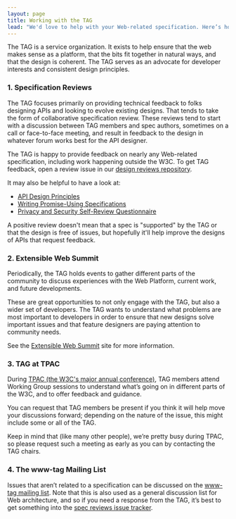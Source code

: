 ```yaml
---
layout: page
title: Working with the TAG
lead: "We'd love to help with your Web-related specification. Here’s how."
---
```


The TAG is a service organization. It exists to help ensure that the web makes sense as a platform, that the bits fit together in natural ways, and that the design is coherent. The TAG serves as an advocate for developer interests and consistent design principles.

### 1. Specification Reviews

The TAG focuses primarily on providing technical feedback to folks designing APIs and looking to evolve existing designs. That tends to take the form of collaborative specification review. These reviews tend to start with a discussion between TAG members and spec authors, sometimes on a call or face-to-face meeting, and result in feedback to the design in whatever forum works best for the API designer.

The TAG is happy to provide feedback on nearly any Web-related specification, including work happening outside the W3C. To get TAG feedback, open a review issue in our [design reviews repository](https://github.com/w3ctag/design-reviews).

It may also be helpful to have a look at:

* [API Design Principles](https://w3ctag.github.io/design-principles/)
* [Writing Promise-Using Specifications](https://www.w3.org/2001/tag/doc/promises-guide)
* [Privacy and Security Self-Review Questionnaire](https://w3ctag.github.io/security-questionnaire/)


A positive review doesn't mean that a spec is "supported" by the TAG or that the design is free of issues, but hopefully it'll help improve the designs of APIs that request feedback.

### 2. Extensible Web Summit

Periodically, the TAG holds events to gather different parts of the community to discuss experiences with the Web Platform, current work, and future developments.

These are great opportunities to not only engage with the TAG, but also a wider set of developers. The TAG wants to understand what problems are most important to developers in order to ensure that new designs solve important issues and that feature designers are paying attention to community needs.

See the [Extensible Web Summit](https://extensiblewebsummit.org/) site for more information.


### 3. TAG at TPAC

During [TPAC (the W3C's major annual conference)](https://www.w3.org/2002/09/TPOverview.html), TAG members attend Working Group sessions to understand what’s going on in different parts of the W3C, and to offer feedback and guidance.

You can request that TAG members be present if you think it will help move your discussions forward; depending on the nature of the issue, this might include some or all of the TAG.

Keep in mind that (like many other people), we’re pretty busy during TPAC, so please request such a meeting as early as you can by contacting the TAG chairs.


### 4. The www-tag Mailing List

Issues that aren’t related to a specification can be discussed on the [www-tag mailing list](https://lists.w3.org/Archives/Public/www-tag/). Note that this is also used as a general discussion list for Web architecture, and so if you need a response from the TAG, it’s best to get something into the [spec reviews issue tracker](https://github.com/w3ctag/spec-reviews).
